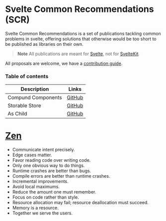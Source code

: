 # Svelte Common Recommendations (SCR)

Svelte Common Recommendations is a set of publications tackling common problems in svelte, offering solutions that otherwise would be too short to be published as libraries on their own.


> **Note**
> All publications are meant for [Svelte](https://svelte.dev/), not for [SvelteKit](https://kit.svelte.dev/).


All proposals are welcome, we have a [contribution guide](./CONTRIBUTING.md).

### Table of contents

| Description | Links |
|-----|-----|
| Compund Components | [GitHub](./compound-components/README.md) |
| Storable Store | [GitHub](./storable-store/README.md) |
| As Child | [GitHub](./as-child/README.md) |


# [Zen](https://ziglang.org/documentation/master/#Zen)
- Communicate intent precisely.
- Edge cases matter.
- Favor reading code over writing code.
- Only one obvious way to do things.
- Runtime crashes are better than bugs.
- Compile errors are better than runtime crashes.
- Incremental improvements.
- Avoid local maximums.
- Reduce the amount one must remember.
- Focus on code rather than style.
- Resource allocation may fail; resource deallocation must succeed.
- Memory is a resource.
- Together we serve the users.
